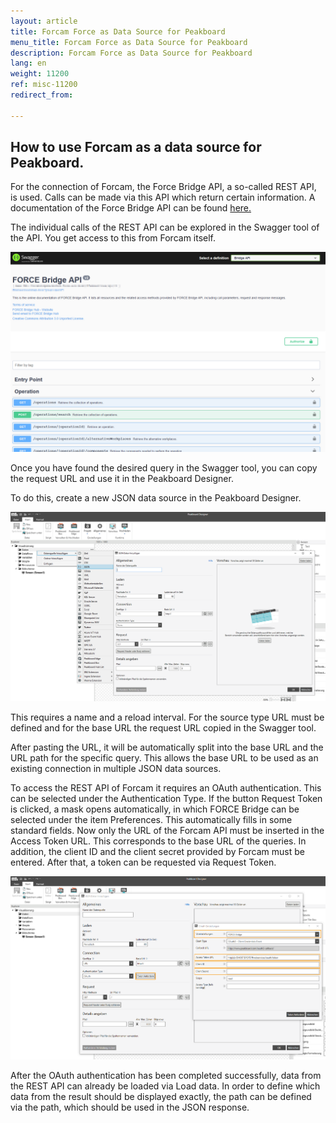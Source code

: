 ```yaml
---
layout: article
title: Forcam Force as Data Source for Peakboard
menu_title: Forcam Force as Data Source for Peakboard
description: Forcam Force as Data Source for Peakboard
lang: en
weight: 11200
ref: misc-11200
redirect_from:

---
```


## How to use Forcam as a data source for Peakboard.

For the connection of Forcam, the Force Bridge API, a so-called REST API, is used. 
Calls can be made via this API which return certain information.
A documentation of the Force Bridge API can be found [here.](https://forcebridge.io/en/)

The individual calls of the REST API can be explored in the Swagger tool of the API. 
You get access to this from Forcam itself.


![image_1](/assets/images/misc/Forcam/Forcam1.png)


Once you have found the desired query in the Swagger tool, you can copy the request URL 
and use it in the Peakboard Designer.

To do this, create a new JSON data source in the Peakboard Designer.


![image_1](/assets/images/misc/Forcam/Forcam2.png)


This requires a name and a reload interval.
For the source type URL must be defined and for the base URL the request URL copied in the Swagger tool. 

After pasting the URL, it will be automatically split into the base URL and the URL path for the specific query. 
This allows the base URL to be used as an existing connection in multiple JSON data sources.

To access the REST API of Forcam it requires an OAuth authentication. 
This can be selected under the Authentication Type. 
If the button Request Token is clicked, a mask opens automatically, in which FORCE Bridge can be selected under the item Preferences. 
This automatically fills in some standard fields. 
Now only the URL of the Forcam API must be inserted in the Access Token URL. 
This corresponds to the base URL of the queries. In addition, the client ID and the client secret provided by Forcam must be entered. 
After that, a token can be requested via Request Token.


![image_1](/assets/images/misc/Forcam/Forcam3.png)


After the OAuth authentication has been completed successfully, data from the REST API can already be loaded via Load data. 
In order to define which data from the result should be displayed exactly, the path can be defined via the path, which should be used in the JSON response.